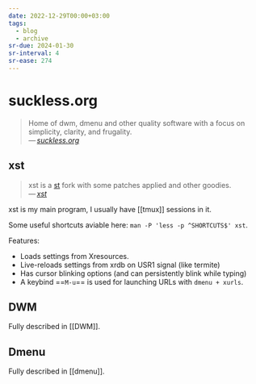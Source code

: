 ```yaml
---
date: 2022-12-29T00:00+03:00
tags:
  - blog
  - archive
sr-due: 2024-01-30
sr-interval: 4
sr-ease: 274
---
```


# suckless.org

> Home of dwm, dmenu and other quality software with a focus on simplicity,
> clarity, and frugality.\
> — <cite>[suckless.org](https://suckless.org/)</cite>

## xst

> xst is a [st](https://st.suckless.org/) fork with some patches applied and
> other goodies.\
> — <cite>[xst](https://github.com/gnotclub/xst)</cite>

xst is my main program, I usually have [[tmux]] sessions in it.

Some useful shortcuts aviable here: `man -P 'less -p ^SHORTCUTS$' xst`.

Features:

- Loads settings from Xresources.
- Live-reloads settings from xrdb on USR1 signal (like termite)
- Has cursor blinking options (and can persistently blink while typing)
- A keybind ==`M-u`== is used for launching URLs with `dmenu + xurls`.

## DWM

Fully described in [[DWM]].

## Dmenu

Fully described in [[dmenu]].
